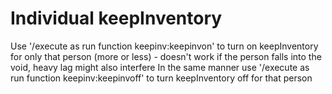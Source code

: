 # Individual keepInventory

Use '/execute as <PLAYNERNAME> run function keepinv:keepinvon' to turn on keepInventory for only that person (more or less) - doesn't work if the person falls into the void, heavy lag might also interfere
In the same manner use '/execute as <PLAYNERNAME> run function keepinv:keepinvoff' to turn keepInventory off for that person
